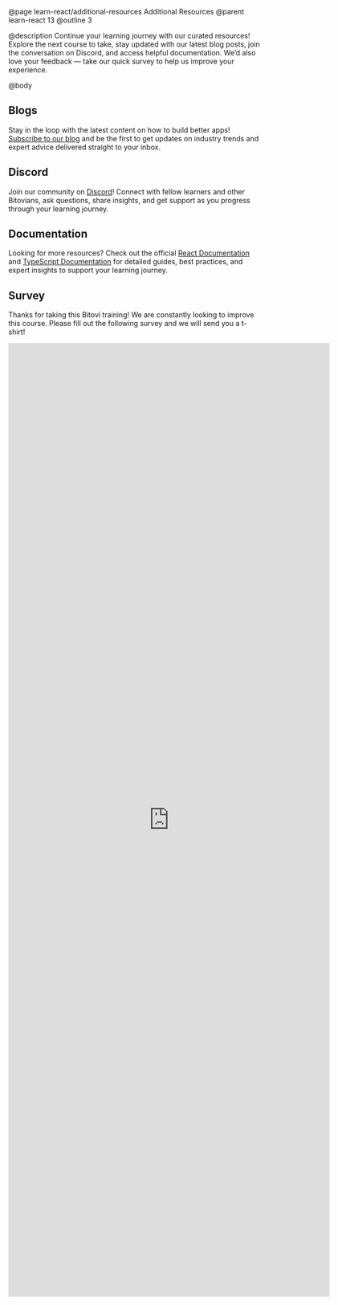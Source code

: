 @page learn-react/additional-resources Additional Resources
@parent learn-react 13
@outline 3

@description Continue your learning journey with our curated resources! Explore the next course to take, stay updated with our latest blog posts, join the conversation on Discord, and access helpful documentation. We’d also love your feedback — take our quick survey to help us improve your experience.

@body

## Blogs

Stay in the loop with the latest content on how to build better apps! [Subscribe to our blog](https://www.bitovi.com/blog/topic/react) and be the first to get updates on industry trends and expert advice delivered straight to your inbox.

## Discord

Join our community on [Discord](https://discord.com/invite/J7ejFsZnJ4)! Connect with fellow learners and other Bitovians, ask questions, share insights, and get support as you progress through your learning journey.

## Documentation

Looking for more resources? Check out the official [React Documentation](https://react.dev/reference/react) and [TypeScript Documentation](https://www.typescriptlang.org/docs/) for detailed guides, best practices, and expert insights to support your learning journey.

## Survey

Thanks for taking this Bitovi training! We are constantly looking to improve this
course. Please fill out the following survey and we will send you a t-shirt!

<iframe src="https://docs.google.com/forms/d/e/1FAIpQLSeFgRHlnNpDkUWN3JJRVuqwdKpQaJu3_LZK20Ut-aPKCzh65Q/viewform?embedded=true" width="640" height="1900" frameborder="0" marginheight="0" marginwidth="0">Loading...</iframe>
